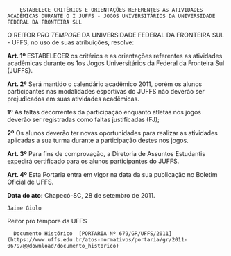         ESTABELECE CRITÉRIOS E ORIENTAÇÕES REFERENTES AS ATIVIDADES ACADÊMICAS DURANTE O I JUFFS - JOGOS UNIVERSITÁRIOS DA UNIVERSIDADE FEDERAL DA FRONTEIRA SUL  

O REITOR  *PRO TEMPORE*  DA UNIVERSIDADE FEDERAL DA FRONTEIRA SUL - UFFS, no uso de suas atribuições, resolve:

  **Art. 1º**  ESTABELECER os critérios e as orientações referentes as atividades acadêmicas durante os 1os Jogos Universitários da Federal da Fronteira Sul (JUFFS).

  **Art. 2º**  Será mantido o calendário acadêmico 2011, porém os alunos participantes nas modalidades esportivas do JUFFS não deverão ser prejudicados em suas atividades acadêmicas.

  **1º**  As faltas decorrentes da participação enquanto atletas nos jogos deverão ser registradas como faltas justificadas (FJ);

  **2º**  Os alunos deverão ter novas oportunidades para realizar as atividades aplicadas a sua turma durante a participação destes nos jogos.

  **Art. 3º**  Para fins de comprovação, a Diretoria de Assuntos Estudantis expedirá certificado para os alunos participantes do JUFFS.

  **Art. 4º**  Esta Portaria entra em vigor na data da sua publicação no Boletim Oficial de UFFS.

   **Data do ato:** Chapecó-SC, 28 de setembro de 2011.   
 

    Jaime Giolo   
 Reitor pro tempore da UFFS 

      Documento Histórico  [PORTARIA Nº 679/GR/UFFS/2011](https://www.uffs.edu.br/atos-normativos/portaria/gr/2011-0679/@@download/documento_historico)     
      